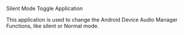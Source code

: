 Silent Mode Toggle Application

This application is used to change the Android Device Audio Manager Functions, like silent or Normal mode.
